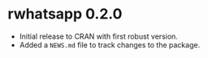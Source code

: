 # rwhatsapp 0.2.0

* Initial release to CRAN with first robust version.
* Added a `NEWS.md` file to track changes to the package.
